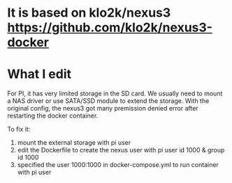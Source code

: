 # It is based on klo2k/nexus3 https://github.com/klo2k/nexus3-docker

# What I edit
For PI, it has very limited storage in the SD card. We usually need to mount a NAS driver or use SATA/SSD module to extend the storage.
With the original config, the nexus3 got many premission denied error after restarting the docker container.

To fix it:
1. mount the external storage with pi user
2. edit the Dockerfile to create the nexus user with pi user id 1000 & group id 1000
3. specified the user 1000:1000 in docker-compose.yml to run container with pi user
